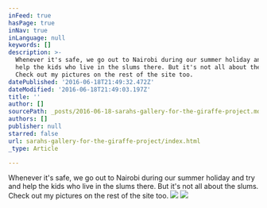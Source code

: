 ```yaml
---
inFeed: true
hasPage: true
inNav: true
inLanguage: null
keywords: []
description: >-
  Whenever it's safe, we go out to Nairobi during our summer holiday and try and
  help the kids who live in the slums there. But it's not all about the slums.
  Check out my pictures on the rest of the site too.
datePublished: '2016-06-18T21:49:32.472Z'
dateModified: '2016-06-18T21:49:03.197Z'
title: ''
author: []
sourcePath: _posts/2016-06-18-sarahs-gallery-for-the-giraffe-project.md
authors: []
publisher: null
starred: false
url: sarahs-gallery-for-the-giraffe-project/index.html
_type: Article

---
```

Whenever it's safe, we go out to Nairobi during our summer holiday and try and help the kids who live in the slums there. But it's not all about the slums. Check out my pictures on the rest of the site too.
![](https://the-grid-user-content.s3-us-west-2.amazonaws.com/4810d1cb-d0a5-4ebc-8e97-808f79086117.jpg)
![](https://the-grid-user-content.s3-us-west-2.amazonaws.com/5d3a3a90-e589-42f9-aee7-2a6fd40e4db9.jpg)